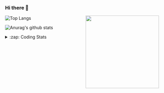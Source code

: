 ### Hi there 👋

<!--
**tao8687/tao8687** is a ✨ _special_ ✨ repository because its `README.md` (this file) appears on your GitHub profile.

Here are some ideas to get you started:

- 🔭 I’m currently working on ...
- 🌱 I’m currently learning ...
- 👯 I’m looking to collaborate on ...
- 🤔 I’m looking for help with ...
- 💬 Ask me about ...
- 📫 How to reach me: ...
- 😄 Pronouns: ...
- ⚡ Fun fact: ...
-->

<img align='right' src="https://media.giphy.com/media/M9gbBd9nbDrOTu1Mqx/giphy.gif" width="240">

  
![Top Langs](https://github-readme-stats.vercel.app/api/top-langs/?username=tao8687&layout=compact&title_color=23238E&text_color=A67D3D)

![Anurag's github stats](https://github-readme-stats.vercel.app/api?username=tao8687&show_icons=true&&text_color=A67D3D&title_color=23238E&show_icons=false&count_private=true&hide=stars)

<details>
  <summary>:zap: Coding Stats</summary>
  <br>
    
<!--START_SECTION:waka-->

```txt
From: 16 March 2025 - To: 23 March 2025

YAML               5 hrs 1 min     ███████▓░░░░░░░░░░░░░░░░░   30.78 %
C++                4 hrs 1 min     ██████▒░░░░░░░░░░░░░░░░░░   24.72 %
Markdown           2 hrs 9 mins    ███▒░░░░░░░░░░░░░░░░░░░░░   13.28 %
Other              1 hr 18 mins    ██░░░░░░░░░░░░░░░░░░░░░░░   08.03 %
reStructuredText   58 mins         █▓░░░░░░░░░░░░░░░░░░░░░░░   06.01 %
```

<!--END_SECTION:waka-->
</details>

